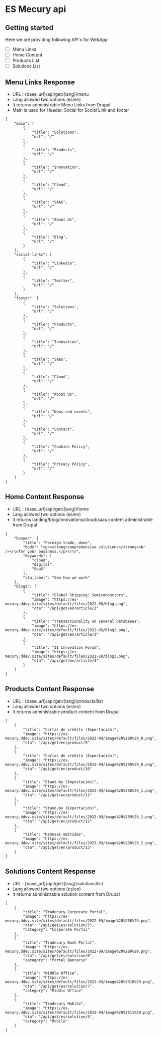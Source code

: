 # ES Mecury api

## Getting started

Here we are providing following API's for WebApp
- [ ] Menu Links
- [ ] Home Content
- [ ] Products List
- [ ] Solutions List

## Menu Links Response
- URL : {base_url}/api/get/{lang}/menu
- Lang allowed two options (es/en)
- It returns administrable Menu Links from Drupal
- Main is used for Header, Social for Social Link and footer
```
{
    "main": [
        {
            "title": "Solutions",
            "url": "/"
        },
        {
            "title": "Products",
            "url": "/"
        },
        {
            "title": "Innovation",
            "url": "/"
        },
        {
            "title": "Cloud",
            "url": "/"
        },
        {
            "title": "SAAS",
            "url": "/"
        },
        {
            "title": "About Us",
            "url": "/"
        },
        {
            "title": "Blog",
            "url": "/"
        }
    ],
    "social-links": [
        {
            "title": "Linkedin",
            "url": "/"
        },
        {
            "title": "Twitter",
            "url": "/"
        }
    ],
    "footer": [
        {
            "title": "Solutions",
            "url": "/"
        },
        {
            "title": "Products",
            "url": "/"
        },
        {
            "title": "Innovation",
            "url": "/"
        },
        {
            "title": "Saas",
            "url": "/"
        },
        {
            "title": "Cloud",
            "url": "/"
        },
        {
            "title": "About Us",
            "url": "/"
        },
        {
            "title": "News and events",
            "url": "/"
        },
        {
            "title": "Contact",
            "url": "/"
        },
        {
            "title": "Cookies Policy",
            "url": "/"
        },
        {
            "title": "Privacy Policy",
            "url": "/"
        }
    ]
}
```

## Home Content Response
- URL : {base_url}/api/get/{lang}/home
- Lang allowed two options (es/en)
- It returns landing/blog/innovations/cloud/saas content
  administrable from Drupal
```
{
    "banner": {
        "title": "Foreign trade, done",
        "body": "<p><strong>comprehensive solutions</strong><br />\r\nfor your business.</p>\r\n",
        "keywords": [
            "cloud",
            "digital",
            "SaaS"
        ],
        "cta_label": "See how we work"
    },
    "blogs": [
        {
            "title": "Global Shipping: Semiconductors",
            "image": "https://es-mecury.ddev.site/sites/default/files/2022-08/blog.png",
            "cta": "/api/get/en/article/2"
        },
        {
            "title": "Transactionality on several databases",
            "image": "https://es-mecury.ddev.site/sites/default/files/2022-08/blog2.png",
            "cta": "/api/get/en/article/3"
        },
        {
            "title": "II Innovation Forum",
            "image": "https://es-mecury.ddev.site/sites/default/files/2022-08/blog3.png",
            "cta": "/api/get/en/article/4"
        }
    ]
}
```

## Products Content Response
- URL : {base_url}/api/get/{lang}/products/list
- Lang allowed two options (es/en)
- It returns administrable product content from Drupal
```
[
    {
        "title": "Cartas de crédito (Importación)",
        "image": "https://es-mecury.ddev.site/sites/default/files/2022-09/image%20%288%29_0.png",
        "cta": "/api/get/en/product/9"
    },
    {
        "title": "Cartas de crédito (Exportación)",
        "image": "https://es-mecury.ddev.site/sites/default/files/2022-09/image%20%289%29_0.png",
        "cta": "/api/get/en/product/10"
    },
    {
        "title": "Stand-by (Importación)",
        "image": "https://es-mecury.ddev.site/sites/default/files/2022-09/image%20%288%29_1.png",
        "cta": "/api/get/en/product/11"
    },
    {
        "title": "Stand-by (Exportación)",
        "image": "https://es-mecury.ddev.site/sites/default/files/2022-09/image%20%289%29_1.png",
        "cta": "/api/get/en/product/12"
    },
    {
        "title": "Remesas emitidas",
        "image": "https://es-mecury.ddev.site/sites/default/files/2022-09/image%20%288%29_2.png",
        "cta": "/api/get/en/product/13"
    }
]
```

## Solutions Content Response
- URL : {base_url}/api/get/{lang}/solutions/list
- Lang allowed two options (es/en)
- It returns administrable solution content from Drupal
```
[
    {
        "title": "Tradecury Corporate Portal",
        "image": "https://es-mecury.ddev.site/sites/default/files/2022-09/image%20%288%29.png",
        "cta": "/api/get/es/solution/5",
        "category": "Corporate Portal"
    },
    {
        "title": "Tradecury Bank Portal",
        "image": "https://es-mecury.ddev.site/sites/default/files/2022-09/image%20%289%29.png",
        "cta": "/api/get/es/solution/6",
        "category": "Portal Bancario"
    },
    {
        "title": "Middle Office",
        "image": "https://es-mecury.ddev.site/sites/default/files/2022-09/image%20%2810%29.png",
        "cta": "/api/get/es/solution/7",
        "category": "Middle Office"
    },
    {
        "title": "Tradecury Mobile",
        "image": "https://es-mecury.ddev.site/sites/default/files/2022-09/image%20%2811%29.png",
        "cta": "/api/get/es/solution/8",
        "category": "Mobile"
    }
]
```
